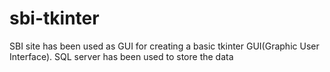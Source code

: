 # sbi-tkinter
SBI site has been used as GUI for creating a basic tkinter GUI(Graphic User Interface). SQL server has been used to store the data
